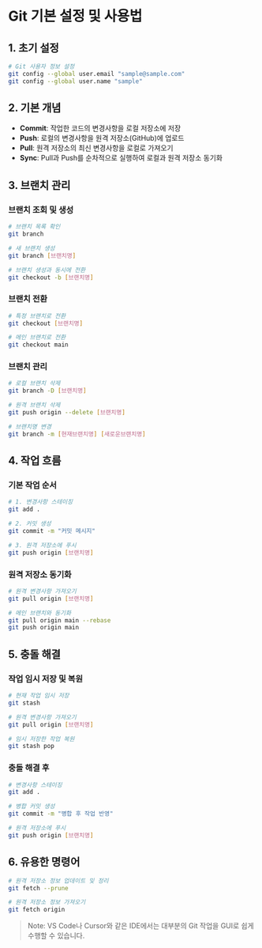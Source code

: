 # Git 기본 설정 및 사용법

## 1. 초기 설정
```bash
# Git 사용자 정보 설정
git config --global user.email "sample@sample.com"
git config --global user.name "sample"
```

## 2. 기본 개념
- **Commit**: 작업한 코드의 변경사항을 로컬 저장소에 저장
- **Push**: 로컬의 변경사항을 원격 저장소(GitHub)에 업로드
- **Pull**: 원격 저장소의 최신 변경사항을 로컬로 가져오기
- **Sync**: Pull과 Push를 순차적으로 실행하여 로컬과 원격 저장소 동기화

## 3. 브랜치 관리

### 브랜치 조회 및 생성
```bash
# 브랜치 목록 확인
git branch

# 새 브랜치 생성
git branch [브랜치명]

# 브랜치 생성과 동시에 전환
git checkout -b [브랜치명]
```

### 브랜치 전환
```bash
# 특정 브랜치로 전환
git checkout [브랜치명]

# 메인 브랜치로 전환
git checkout main
```

### 브랜치 관리
```bash
# 로컬 브랜치 삭제
git branch -D [브랜치명]

# 원격 브랜치 삭제
git push origin --delete [브랜치명]

# 브랜치명 변경
git branch -m [현재브랜치명] [새로운브랜치명]
```

## 4. 작업 흐름

### 기본 작업 순서
```bash
# 1. 변경사항 스테이징
git add .

# 2. 커밋 생성
git commit -m "커밋 메시지"

# 3. 원격 저장소에 푸시
git push origin [브랜치명]
```

### 원격 저장소 동기화
```bash
# 원격 변경사항 가져오기
git pull origin [브랜치명]

# 메인 브랜치와 동기화
git pull origin main --rebase
git push origin main
```

## 5. 충돌 해결

### 작업 임시 저장 및 복원
```bash
# 현재 작업 임시 저장
git stash

# 원격 변경사항 가져오기
git pull origin [브랜치명]

# 임시 저장한 작업 복원
git stash pop
```

### 충돌 해결 후
```bash
# 변경사항 스테이징
git add .

# 병합 커밋 생성
git commit -m "병합 후 작업 반영"

# 원격 저장소에 푸시
git push origin [브랜치명]
```

## 6. 유용한 명령어
```bash
# 원격 저장소 정보 업데이트 및 정리
git fetch --prune

# 원격 저장소 정보 가져오기
git fetch origin
```

> Note: VS Code나 Cursor와 같은 IDE에서는 대부분의 Git 작업을 GUI로 쉽게 수행할 수 있습니다.



